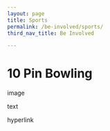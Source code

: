 ```yaml
---
layout: page
title: Sports
permalink: /be-involved/sports/
third_nav_title: Be Involved

---
```


# 10 Pin Bowling

image

text

hyperlink